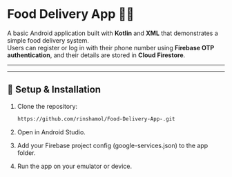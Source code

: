 # Food Delivery App 🍔📱

A basic Android application built with **Kotlin** and **XML** that demonstrates a simple food delivery system.  
Users can register or log in with their phone number using **Firebase OTP authentication**, and their details are stored in **Cloud Firestore**.

---


---

## 🔧 Setup & Installation

1. Clone the repository:
   ```bash
   https://github.com/rinshamol/Food-Delivery-App-.git
2. Open in Android Studio.

3. Add your Firebase project config (google-services.json) to the app folder.

4. Run the app on your emulator or device.
